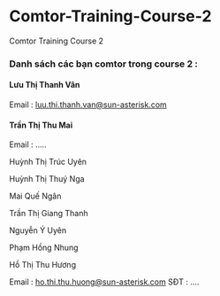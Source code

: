 # Comtor-Training-Course-2
Comtor Training Course 2

### Danh sách các bạn comtor trong course 2 : 

#### Lưu Thị Thanh Vân

Email : luu.thi.thanh.van@sun-asterisk.com

#### Trần Thị Thu Mai

Email : .....

Huỳnh Thị Trúc Uyên

Huỳnh Thị Thuý Nga

Mai Quế Ngân

Trần Thị Giang Thanh

Nguyễn Ý Uyên

Phạm Hồng Nhung

Hồ Thị Thu Hương

Email : ho.thi.thu.huong@sun-asterisk.com
SĐT : ....

